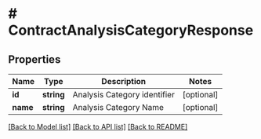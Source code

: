 # # ContractAnalysisCategoryResponse

## Properties

Name | Type | Description | Notes
------------ | ------------- | ------------- | -------------
**id** | **string** | Analysis Category identifier | [optional]
**name** | **string** | Analysis Category Name | [optional]

[[Back to Model list]](../../README.md#models) [[Back to API list]](../../README.md#endpoints) [[Back to README]](../../README.md)
